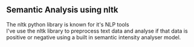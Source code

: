 ## Semantic Analysis using nltk
The nltk python library is known for it's NLP tools <br>
I've use the nltk library to preprocess text data and analyse if that data is positive or negative using a built in semantic intensity analyser model. 
